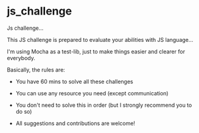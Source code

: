 # js_challenge
Js challenge...

This JS challenge is prepared to evaluate your abilities with JS language...

I'm using Mocha as a test-lib, just to make things easier and clearer for everybody.

Basically, the rules are:

* You have 60 mins to solve all these challenges

* You can use any resource you need (except communication)

* You don't need to solve this in order (but I strongly recommend you to do so)

* All suggestions and contributions are welcome!
